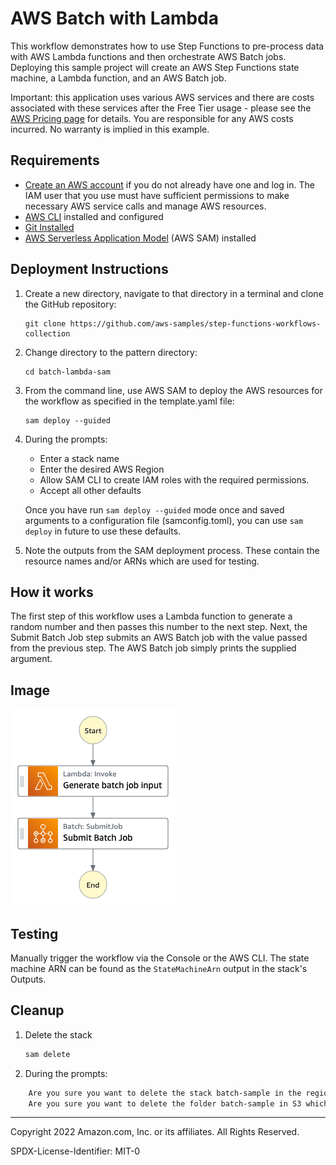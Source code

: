 # AWS Batch with Lambda

This workflow demonstrates how to use Step Functions to pre-process data with AWS Lambda functions and then orchestrate AWS Batch jobs. Deploying this sample project will create an AWS Step Functions state machine, a Lambda function, and an AWS Batch job.

Important: this application uses various AWS services and there are costs associated with these services after the Free Tier usage - please see the [AWS Pricing page](https://aws.amazon.com/pricing/) for details. You are responsible for any AWS costs incurred. No warranty is implied in this example.

## Requirements

* [Create an AWS account](https://portal.aws.amazon.com/gp/aws/developer/registration/index.html) if you do not already have one and log in. The IAM user that you use must have sufficient permissions to make necessary AWS service calls and manage AWS resources.
* [AWS CLI](https://docs.aws.amazon.com/cli/latest/userguide/install-cliv2.html) installed and configured
* [Git Installed](https://git-scm.com/book/en/v2/Getting-Started-Installing-Git)
* [AWS Serverless Application Model](https://docs.aws.amazon.com/serverless-application-model/latest/developerguide/serverless-sam-cli-install.html) (AWS SAM) installed

## Deployment Instructions

1. Create a new directory, navigate to that directory in a terminal and clone the GitHub repository:
    ``` 
    git clone https://github.com/aws-samples/step-functions-workflows-collection
    ```
1. Change directory to the pattern directory:
    ```
    cd batch-lambda-sam
    ```
1. From the command line, use AWS SAM to deploy the AWS resources for the workflow as specified in the template.yaml file:
    ```
    sam deploy --guided
    ```
1. During the prompts:
    * Enter a stack name
    * Enter the desired AWS Region
    * Allow SAM CLI to create IAM roles with the required permissions.
    * Accept all other defaults

    Once you have run `sam deploy --guided` mode once and saved arguments to a configuration file (samconfig.toml), you can use `sam deploy` in future to use these defaults.

1. Note the outputs from the SAM deployment process. These contain the resource names and/or ARNs which are used for testing.

## How it works

The first step of this workflow uses a Lambda function to generate a random number and then passes this number to the next step.  Next, the Submit Batch Job step submits an AWS Batch job with the value passed from the previous step.  The AWS Batch job simply prints the supplied argument.

## Image

![image](./resources/statemachine.png)

## Testing

Manually trigger the workflow via the Console or the AWS CLI.  The state machine ARN can be found as the ```StateMachineArn``` output in the stack's Outputs.

## Cleanup
 
1. Delete the stack
    ```bash
    sam delete
    ```
1. During the prompts:
```bash
    Are you sure you want to delete the stack batch-sample in the region us-east-1 ? [y/N]: y
    Are you sure you want to delete the folder batch-sample in S3 which contains the artifacts? [y/N]: y
```
----
Copyright 2022 Amazon.com, Inc. or its affiliates. All Rights Reserved.

SPDX-License-Identifier: MIT-0
